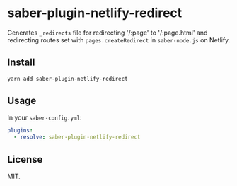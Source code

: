 # saber-plugin-netlify-redirect

Generates `_redirects` file for redirecting '/:page' to '/:page.html' and redirecting routes set with `pages.createRedirect` in `saber-node.js` on Netlify.

## Install

```bash
yarn add saber-plugin-netlify-redirect
```

## Usage

In your `saber-config.yml`:

```yml
plugins:
  - resolve: saber-plugin-netlify-redirect
```

## License

MIT.
